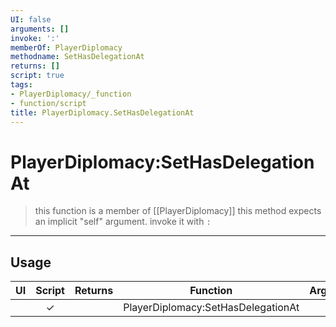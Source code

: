 ```yaml
---
UI: false
arguments: []
invoke: ':'
memberOf: PlayerDiplomacy
methodname: SetHasDelegationAt
returns: []
script: true
tags:
- PlayerDiplomacy/_function
- function/script
title: PlayerDiplomacy.SetHasDelegationAt
---
```

# PlayerDiplomacy:SetHasDelegationAt
> this function is a member of [[PlayerDiplomacy]]
> this method expects an implicit "self" argument. invoke it with `:`
-----
## Usage
|  UI | Script | Returns | Function | Arguments |
|:---:|:------:|-------:|:--------:|:---------|
| |✓||PlayerDiplomacy:SetHasDelegationAt||
